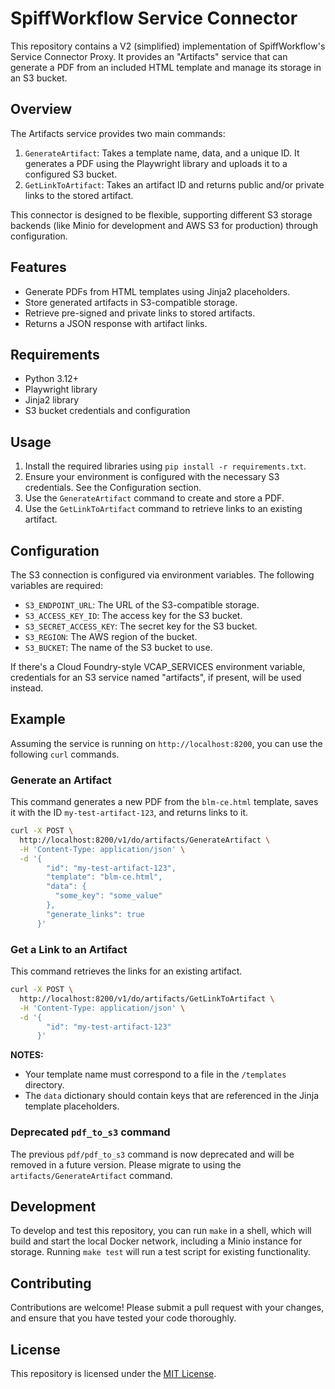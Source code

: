 **SpiffWorkflow Service Connector**
=====================================

This repository contains a V2 (simplified) implementation of SpiffWorkflow's Service Connector Proxy. It provides an "Artifacts" service that can generate a PDF from an included HTML template and manage its storage in an S3 bucket.

**Overview**
------------

The Artifacts service provides two main commands:

1. `GenerateArtifact`: Takes a template name, data, and a unique ID. It generates a PDF using the Playwright library and uploads it to a configured S3 bucket.
2. `GetLinkToArtifact`: Takes an artifact ID and returns public and/or private links to the stored artifact.

This connector is designed to be flexible, supporting different S3 storage backends (like Minio for development and AWS S3 for production) through configuration.

**Features**
------------

* Generate PDFs from HTML templates using Jinja2 placeholders.
* Store generated artifacts in S3-compatible storage.
* Retrieve pre-signed and private links to stored artifacts.
* Returns a JSON response with artifact links.

**Requirements**
---------------

* Python 3.12+
* Playwright library
* Jinja2 library
* S3 bucket credentials and configuration

**Usage**
-----

1. Install the required libraries using `pip install -r requirements.txt`.
2. Ensure your environment is configured with the necessary S3 credentials. See the Configuration section.
3. Use the `GenerateArtifact` command to create and store a PDF.
4. Use the `GetLinkToArtifact` command to retrieve links to an existing artifact.

**Configuration**
-----------------

The S3 connection is configured via environment variables. The following variables are required:

* `S3_ENDPOINT_URL`: The URL of the S3-compatible storage.
* `S3_ACCESS_KEY_ID`: The access key for the S3 bucket.
* `S3_SECRET_ACCESS_KEY`: The secret key for the S3 bucket.
* `S3_REGION`: The AWS region of the bucket.
* `S3_BUCKET`: The name of the S3 bucket to use.

If there's a Cloud Foundry-style VCAP_SERVICES environment variable, credentials for an S3 service named "artifacts", if present, will be used instead.


**Example**
-------

Assuming the service is running on `http://localhost:8200`, you can use the following `curl` commands.

### Generate an Artifact

This command generates a new PDF from the `blm-ce.html` template, saves it with the ID `my-test-artifact-123`, and returns links to it.

```bash
curl -X POST \
  http://localhost:8200/v1/do/artifacts/GenerateArtifact \
  -H 'Content-Type: application/json' \
  -d '{
        "id": "my-test-artifact-123",
        "template": "blm-ce.html",
        "data": {
          "some_key": "some_value"
        },
        "generate_links": true
      }'
```

### Get a Link to an Artifact

This command retrieves the links for an existing artifact.

```bash
curl -X POST \
  http://localhost:8200/v1/do/artifacts/GetLinkToArtifact \
  -H 'Content-Type: application/json' \
  -d '{
        "id": "my-test-artifact-123"
      }'
```

**NOTES:**

- Your template name must correspond to a file in the `/templates` directory.
- The `data` dictionary should contain keys that are referenced in the Jinja template placeholders.

### Deprecated `pdf_to_s3` command

The previous `pdf/pdf_to_s3` command is now deprecated and will be removed in a future version. Please migrate to using the `artifacts/GenerateArtifact` command.

**Development**
--------------

To develop and test this repository, you can run `make` in a shell, which will build and start the local Docker network, including a Minio instance for storage. Running `make test` will run a test script for existing functionality.

**Contributing**
------------

Contributions are welcome! Please submit a pull request with your changes, and ensure that you have tested your code thoroughly.

**License**
-------

This repository is licensed under the [MIT License](https://opensource.org/licenses/MIT).

